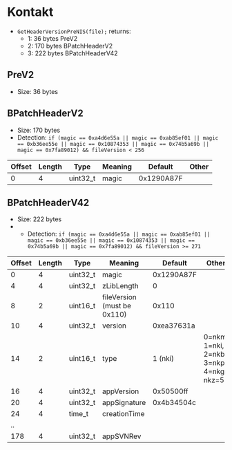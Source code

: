 # Kontakt

- `GetHeaderVersionPreNIS(file);` returns:
	- 1: 36 bytes		PreV2
	- 2: 170 bytes	BPatchHeaderV2
	- 3: 222 bytes	BPatchHeaderV42

## PreV2
- Size: 36 bytes

## BPatchHeaderV2
- Size: 170 bytes
- Detection: `if (magic == 0xa4d6e55a || magic == 0xab85ef01 || magic == 0xb36ee55e || magic == 0x10874353 || magic == 0x74b5a69b || magic == 0x7fa89012) && fileVersion < 256`


| Offset | Length | Type     | Meaning                 | Default    | Other                                    |
|--------|--------|----------|-------------------------|------------|------------------------------------------|
| 0      | 4      | uint32_t | magic                   | 0x1290A87F |                                          |

## BPatchHeaderV42
- Size: 222 bytes
- - Detection: `if (magic == 0xa4d6e55a || magic == 0xab85ef01 || magic == 0xb36ee55e || magic == 0x10874353 || magic == 0x74b5a69b || magic == 0x7fa89012) && fileVersion >= 271`

| Offset | Length | Type     | Meaning                     | Default    | Other                                    |
|--------|--------|----------|-----------------------------|------------|------------------------------------------|
| 0      | 4      | uint32_t | magic                       | 0x1290A87F |                                          |
| 4      | 4      | uint32_t | zLibLength                  | 0          |                                          |
| 8      | 2      | uint16_t | fileVersion (must be 0x110) | 0x110      |                                          |
| 10     | 4      | uint32_t | version                     | 0xea37631a |                                          |
| 14     | 2      | uint16_t | type                        | 1 (nki)    | 0=nkm, 1=nki, 2=nkb, 3=nkp, 4=nkg, nkz=5 |
| 16     | 4      | uint32_t | appVersion                  | 0x50500ff  |                                          |
| 20     | 4      | uint32_t | appSignature                | 0x4b34504c |                                          |
| 24     | 4      | time_t   | creationTime                |            |                                          |
| ..     |        |          |                             |            |                                          |
| 178    | 4      | uint32_t | appSVNRev                   |            |                                          |
